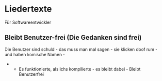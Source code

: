 # Liedertexte
Für Softwareentwickler

## Bleibt Benutzer-frei (Die Gedanken sind frei)

Die Benutzer sind schuld - 
das muss  man mal sagen - 
sie klicken doof rum - und haben komische Namen - 

- - Es funktionierte, als ichs kompilierte - 
es bleibt dabei -
Bleibt Benutzerfrei
